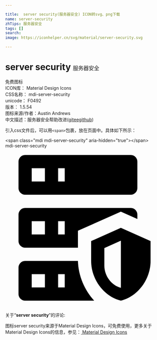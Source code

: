 ```yaml
---

title:  server security(服务器安全) ICON转svg、png下载
name: server-security
zhTips: 服务器安全
tags: []
search: 
image: https://iconhelper.cn/svg/material/server-security.svg

---
```


# server security  <small style="font-size: 60%;font-weight: 100">服务器安全</small>


<div class="detail-page">
<p>
<span><span class="badge-success badge">免费图标</span> </span>
<br/>
<span>
ICON库：
<span class="badge-secondary badge">Material Design Icons</span> 
</span>
<br/>
<span>
CSS名称：
<span class="badge-secondary badge">mdi-server-security</span> 
</span>
<br/>
<span>
unicode：
<span class="badge-secondary badge">F0492</span> 
<copy-btn content='F0492' btn-title=""></copy-btn>
<copy-btn :content='String.fromCodePoint(parseInt("F0492", 16))' btn-title="复制U"></copy-btn>
</span>
<br/>
<span>
版本：
<span class="badge-secondary badge">1.5.54</span> 
</span>
<br/>
<span>图标来源/作者：<span class="badge-light badge">Austin Andrews</span></span> 
<br/>
<span class="zh-detail">中文描述：<span class="badge-primary badge">服务器安全</span><span class="help-link"><span>帮助改进</span>(<a href="https://gitee.com/liuwave/icon-helper/edit/master/json/material/server-security.json" target="_blank" rel="noopener noreferrer">gitee</a><a href="https://github.com/liuwave/icon-helper/edit/master/json/material/server-security.json" target="_blank" rel="noopener noreferrer">github</a></span>)</span><br/>
</p>
</div>
<div class="alert alert-dark">
  <i class="mdi mdi-server-security mdi-48px"></i>
  <i class="mdi mdi-server-security mdi-36px"></i>
  <i class="mdi mdi-server-security mdi-24px"></i>
  <i class="mdi mdi-server-security mdi-18px"></i>
</div>
<div>
  <p>引入css文件后，可以用<code>&lt;span&gt;</code>包裹，放在页面中。具体如下所示：    
  </p>
  <div class="alert alert-primary" style="font-size: 14px">
    &lt;span class="mdi mdi-server-security" aria-hidden="true"&gt;&lt;/span&gt;
    <copy-btn content='<span class="mdi mdi-server-security" aria-hidden="true"></span>'></copy-btn>
  </div>
  <div class="alert alert-secondary">
    <i class="mdi mdi-server-security"
    style="font-size: 24px"
    aria-hidden="true"></i> mdi-server-security
    <copy-btn content="mdi-server-security" btn-title="复制图标名称"></copy-btn>
  </div>
</div>
<div id="svg" class="svg-wrap">
<svg xmlns="http://www.w3.org/2000/svg" viewBox="0 0 24 24"><path d="M3,1H19A1,1 0 0,1 20,2V6A1,1 0 0,1 19,7H3A1,1 0 0,1 2,6V2A1,1 0 0,1 3,1M3,9H19A1,1 0 0,1 20,10V10.67L17.5,9.56L11,12.44V15H3A1,1 0 0,1 2,14V10A1,1 0 0,1 3,9M3,17H11C11.06,19.25 12,21.4 13.46,23H3A1,1 0 0,1 2,22V18A1,1 0 0,1 3,17M8,5H9V3H8V5M8,13H9V11H8V13M8,21H9V19H8V21M4,3V5H6V3H4M4,11V13H6V11H4M4,19V21H6V19H4M17.5,12L22,14V17C22,19.78 20.08,22.37 17.5,23C14.92,22.37 13,19.78 13,17V14L17.5,12M17.5,13.94L15,15.06V17.72C15,19.26 16.07,20.7 17.5,21.06V13.94Z" /></svg>
</div>
<detail full-name='mdi-server-security'></detail>
<div class="icon-detail__container">
<p>关于“<b>server security</b>”的评论:</p>
</div>
<Vssue title="关于“server security”的评论" />    
<div><p>图标server security来源于Material Design Icons，可免费使用，更多关于 Material Design Icons的信息，参见：<a target="_blank" href="https://iconhelper.cn/material.html"> Material Design Icons</a>
</p></div>
